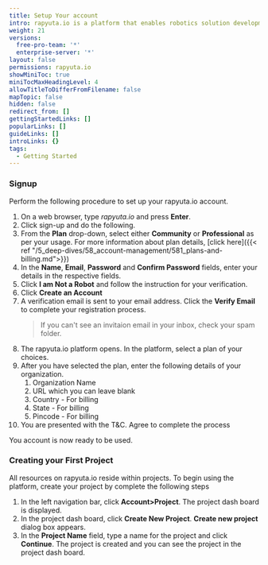 ```yaml
---
title: Setup Your account
intro: rapyuta.io is a platform that enables robotics solution development by providing the necessary software infrastructure and facilitating the interaction between multiple stakeholders who contribute to the solution development.
weight: 21
versions:
  free-pro-team: '*'
  enterprise-server: '*'
layout: false
permissions: rapyuta.io
showMiniToc: true
miniTocMaxHeadingLevel: 4
allowTitleToDifferFromFilename: false
mapTopic: false
hidden: false
redirect_from: []
gettingStartedLinks: []
popularLinks: []
guideLinks: []
introLinks: {}
tags:
  - Getting Started
---
```



### Signup

Perform the following procedure to set up your rapyuta.io account.

1. On a web browser, type *rapyuta.io* and press **Enter**.
2. Click sign-up and do the following.
  1. From the **Plan** drop-down, select either **Community** or **Professional** as per your usage. For more information about plan details, [click here]({{< ref "/5_deep-dives/58_account-management/581_plans-and-billing.md">}})
  2. In the **Name**, **Email**, **Password** and **Confirm Password** fields, enter your details in the respective fields.
3. Click **I am Not a Robot** and follow the instruction for your verification.
4. Click **Create an Account**
5. A verification email is sent to your email address. Click the **Verify Email**  to complete your registration process.
   > If you can't see an invitaion email in your inbox, check your spam folder. 
6. The rapyuta.io platform opens. In the platform,  select a plan of your choices. 
7. After you have selected the plan, enter the following details of your organization. 
   1. Organization Name
   2. URL which you can leave blank
   3. Country - For billing 
   4. State - For billing
   5. Pincode - For billing
8. You are presented with the T&C. Agree to complete the process

You account is now ready to be used.


### Creating your First Project

All resources on rapyuta.io reside within projects. 
To begin using the platform, create your project by complete the following steps


1. In the left navigation bar, click **Account>Project**. The project dash board is displayed.
2. In the project dash board, click **Create New Project**. **Create new project** dialog box appears.
3. In the **Project Name** field, type a name for the project and click **Continue**.
  The project is created and you can see the project in the project dash board.

